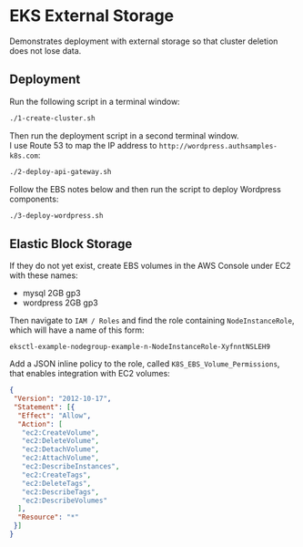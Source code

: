 # EKS External Storage

Demonstrates deployment with external storage so that cluster deletion does not lose data.

## Deployment

Run the following script in a terminal window:

```bash
./1-create-cluster.sh
```

Then run the deployment script in a second terminal window.\
I use Route 53 to map the IP address to `http://wordpress.authsamples-k8s.com`:

```bash
./2-deploy-api-gateway.sh
```

Follow the EBS notes below and then run the script to deploy Wordpress components:

```bash
./3-deploy-wordpress.sh
```

## Elastic Block Storage

If they do not yet exist, create EBS volumes in the AWS Console under EC2 with these names:

- mysql     2GB gp3
- wordpress 2GB gp3

Then navigate to `IAM / Roles` and find the role containing `NodeInstanceRole`, which will have a name of this form:

```text
eksctl-example-nodegroup-example-n-NodeInstanceRole-XyfnntNSLEH9 
```

Add a JSON inline policy to the role, called `K8S_EBS_Volume_Permissions`, that enables integration with EC2 volumes:


```json
{
 "Version": "2012-10-17",
 "Statement": [{
  "Effect": "Allow",
  "Action": [
   "ec2:CreateVolume",
   "ec2:DeleteVolume",
   "ec2:DetachVolume",
   "ec2:AttachVolume",
   "ec2:DescribeInstances",
   "ec2:CreateTags",
   "ec2:DeleteTags",
   "ec2:DescribeTags",
   "ec2:DescribeVolumes"
  ],
  "Resource": "*"
 }]
}
```
